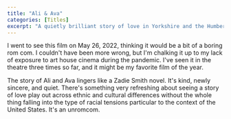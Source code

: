 ```yaml
---
title: "Ali & Ava"
categories: [Titles]
excerpt: "A quietly brilliant story of love in Yorkshire and the Humber"
---
```

I went to see this film on May 26, 2022, thinking it would be a bit of a boring rom com. I couldn't have been more wrong, but I'm chalking it up to my lack of exposure to art house cinema during the pandemic. I've seen it in the theatre three times so far, and it might be my favorite film of the year.

The story of Ali and Ava lingers like a Zadie Smith novel. It's kind, newly sincere, and quiet. There's something very refreshing about seeing a story of love play out across ethnic and cultural differences without the whole thing falling into the type of racial tensions particular to the context of the United States. It's an unromcom.